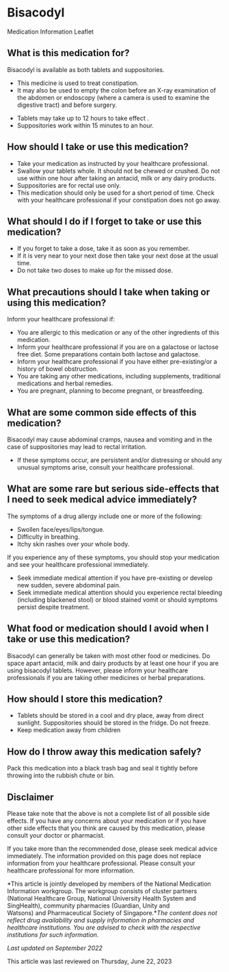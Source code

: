 # Bisacodyl

Medication Information Leaflet

What is this medication for?
----------------------------

Bisacodyl is available as both tablets and suppositories.

* This medicine is used to treat constipation.
* It may also be used to empty the colon before an X-ray examination of the abdomen or endoscopy (where a camera is used to examine the digestive tract) and before surgery.

+ Tablets may take up to 12 hours to take effect .
+ Suppositories work within 15 minutes to an hour.

How should I take or use this medication?
-----------------------------------------

* Take your medication as instructed by your healthcare professional.
* Swallow your tablets whole. It should not be chewed or crushed. Do not use within one hour after taking an antacid, milk or any dairy products.
* Suppositories are for rectal use only.
* This medication should only be used for a short period of time. Check with your healthcare professional if your constipation does not go away.

What should I do if I forget to take or use this medication?
------------------------------------------------------------

* If you forget to take a dose, take it as soon as you remember.
* If it is very near to your next dose then take your next dose at the usual time.
* Do not take two doses to make up for the missed dose.

What precautions should I take when taking or using this medication?
--------------------------------------------------------------------

Inform your healthcare professional if:

* You are allergic to this medication or any of the other ingredients of this medication.
* Inform your healthcare professional if you are on a galactose or lactose free diet. Some preparations contain both lactose and galactose.
* Inform your healthcare professional if you have either pre-existing/or a history of bowel obstruction.
* You are taking any other medications, including supplements, traditional medications and herbal remedies.
* You are pregnant, planning to become pregnant, or breastfeeding.

What are some common side effects of this medication?
-----------------------------------------------------

Bisacodyl may cause abdominal cramps, nausea and vomiting and in the case of suppositories may lead to rectal irritation.

* If these symptoms occur, are persistent and/or distressing or should any unusual symptoms arise, consult your healthcare professional.

What are some rare but serious side-effects that I need to seek medical advice immediately?
-------------------------------------------------------------------------------------------

The symptoms of a drug allergy include one or more of the following:

* Swollen face/eyes/lips/tongue.
* Difficulty in breathing.
* Itchy skin rashes over your whole body.

If you experience any of these symptoms, you should stop your medication and see your healthcare professional immediately.

* Seek immediate medical attention if you have pre-existing or develop new sudden, severe abdominal pain.
* Seek immediate medical attention should you experience rectal bleeding (including blackened stool) or blood stained vomit or should symptoms persist despite treatment.

What food or medication should I avoid when I take or use this medication?
--------------------------------------------------------------------------

Bisacodyl can generally be taken with most other food or medicines. Do space apart antacid, milk and dairy products by at least one hour if you are using bisacodyl tablets. However, please inform your healthcare professionals if you are taking other medicines or herbal preparations.

How should I store this medication?
-----------------------------------

* Tablets should be stored in a cool and dry place, away from direct sunlight. Suppositories should be stored in the fridge. Do not freeze.
* Keep medication away from children

How do I throw away this medication safely?
-------------------------------------------

Pack this medication into a black trash bag and seal it tightly before throwing into the rubbish chute or bin.

Disclaimer
----------

  

Please take note that the above is not a complete list of all possible side effects. If you have any concerns about your medication or if you have other side effects that you think are caused by this medication, please consult your doctor or pharmacist.

If you take more than the recommended dose, please seek medical advice immediately. The information provided on this page does not replace information from your healthcare professional. Please consult your healthcare professional for more information.

*This article is jointly developed by members of the National Medication Information workgroup. The workgroup consists of cluster partners (National Healthcare Group, National University Health System and SingHealth), community pharmacies (Guardian, Unity and Watsons) and Pharmaceutical Society of Singapore.**The content does not reflect drug availability and supply information in pharmacies and healthcare institutions. You are advised to check with the respective institutions for such information.*

*Last updated on September 2022*

This article was last reviewed on
Thursday, June 22, 2023